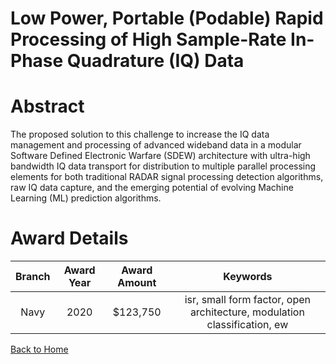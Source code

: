 
Low Power, Portable (Podable) Rapid Processing of High Sample-Rate In-Phase Quadrature (IQ) Data
================================================================================================

# Abstract


The proposed solution to this challenge to increase the IQ data management and processing of advanced wideband data in a modular Software Defined Electronic Warfare (SDEW) architecture with ultra-high bandwidth IQ data transport for distribution to multiple parallel processing elements for both traditional RADAR signal processing detection algorithms, raw IQ data capture, and the emerging potential of evolving Machine Learning (ML) prediction algorithms.  

# Award Details

|Branch|Award Year|Award Amount|Keywords|
| :---: | :---: | :---: | :---: |
|Navy|2020|$123,750|isr, small form factor, open architecture, modulation classification, ew|
  
  


[Back to Home](https://github.com/chrischow/dod_sbir_awards#2062)